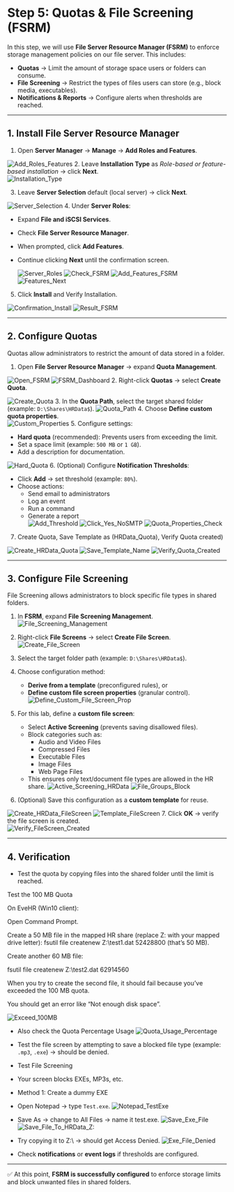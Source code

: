 # Step 5: Quotas & File Screening (FSRM)

In this step, we will use **File Server Resource Manager (FSRM)** to enforce storage management policies on our file server. This includes:  

- **Quotas** → Limit the amount of storage space users or folders can consume.  
- **File Screening** → Restrict the types of files users can store (e.g., block media, executables).  
- **Notifications & Reports** → Configure alerts when thresholds are reached.  


---

## 1. Install File Server Resource Manager

1. Open **Server Manager** → **Manage** → **Add Roles and Features**.

![Add_Roles_Features](images/1_Add_Roles_Features.png)
2. Leave **Installation Type** as *Role-based or feature-based installation* → click **Next**.  
![Installation_Type](images/2_Installation_Type.png)


3. Leave **Server Selection** default (local server) → click **Next**.

![Server_Selection](images/3_Server_Selection.png)
4. Under **Server Roles**:  
   - Expand **File and iSCSI Services**.  
   - Check **File Server Resource Manager**.  
   - When prompted, click **Add Features**.  
   - Continue clicking **Next** until the confirmation screen.

     ![Server_Roles](images/4_Server_Roles.png)
     ![Check_FSRM](images/5_Check_FSRM.png)
     ![Add_Features_FSRM](images/6_Add_Features_FSRM.png)
     ![Features_Next](images/7_Features_Next.png)
5. Click **Install** and Verify Installation.

![Confirmation_Install](images/8_Confirmation_Install.png)
![Result_FSRM](images/9_Result_FSRM.png)
 

---

## 2. Configure Quotas

Quotas allow administrators to restrict the amount of data stored in a folder.  

1. Open **File Server Resource Manager** → expand **Quota Management**.

![Open_FSRM](images/10_Open_FSRM.png)
![FSRM_Dashboard](images/11_FSRM_Dashboard.png)
2. Right-click **Quotas** → select **Create Quota**.  

![Create_Quota](images/12_Create_Quota.png)
3. In the **Quota Path**, select the target shared folder (example: `D:\Shares\HRData$`). 
![Quota_Path](images/13_Quota_Path.png)
4. Choose **Define custom quota properties**.  
![Custom_Properties](images/14_Custom_Properties.png)
5. Configure settings:  
   - **Hard quota** (recommended): Prevents users from exceeding the limit.  
   - Set a space limit (example: `500 MB` or `1 GB`).  
   - Add a description for documentation.

![Hard_Quota](images/15_Hard_Quota.png)
6. (Optional) Configure **Notification Thresholds**:  
   - Click **Add** → set threshold (example: `80%`).  
   - Choose actions:  
     - Send email to administrators  
     - Log an event  
     - Run a command  
     - Generate a report  
![Add_Threshold](images/16_Add_Threshold.png)
![Click_Yes_NoSMTP](images/17_Click_Yes_NoSMTP.png)
![Quota_Properties_Check](images/18_Quota_Properties_Check.png)

7. Create Quota, Save Template as (HRData_Quota), Verify Quota created)


![Create_HRData_Quota](images/19_Create_HRData_Quota.png)
![Save_Template_Name](images/20_Save_Template_Name.png)
![Verify_Quota_Created](images/21_Verify_Quota_Created.png)

---

## 3. Configure File Screening

File Screening allows administrators to block specific file types in shared folders.  

1. In **FSRM**, expand **File Screening Management**.
![File_Screening_Management](images/22_File_Screening_Management.png)

2. Right-click **File Screens** → select **Create File Screen**.
![Create_File_Screen](images/23_Create_File_Screen.png)
 
3. Select the target folder path (example: `D:\Shares\HRData$`).  
4. Choose configuration method:  
   - **Derive from a template** (preconfigured rules), or  
   - **Define custom file screen properties** (granular control).
     ![Define_Custom_File_Screen_Prop](images/24_Define_Custom_File_Screen_Prop.png)
5. For this lab, define a **custom file screen**:  
   - Select **Active Screening** (prevents saving disallowed files).  
   - Block categories such as:  
     - Audio and Video Files  
     - Compressed Files  
     - Executable Files  
     - Image Files  
     - Web Page Files  
   - This ensures only text/document file types are allowed in the HR share.
   ![Active_Screening_HRData](images/25_Active_Screening_HRData.png)
   ![File_Groups_Block](images/26_File_Groups_Block.png)
6. (Optional) Save this configuration as a **custom template** for reuse.

![Create_HRData_FileScreen](images/27_Create_HRData_FileScreen.png)
![Template_FileScreen](images/28_Template_FileScreen.png)
7. Click **OK** → verify the file screen is created.  
![Verify_FileScreen_Created](images/29_Verify_FileScreen_Created.png)

---

## 4. Verification

- Test the quota by copying files into the shared folder until the limit is reached.

Test the 100 MB Quota

On EveHR (Win10 client):

Open Command Prompt.

Create a 50 MB file in the mapped HR share (replace Z: with your mapped drive letter): fsutil file createnew Z:\test1.dat 52428800 
(that’s 50 MB).

Create another 60 MB file:

fsutil file createnew Z:\test2.dat 62914560

When you try to create the second file, it should fail because you’ve exceeded the 100 MB quota.

You should get an error like “Not enough disk space”.

![Exceed_100MB](images/30_Exceed_100MB.png)

- Also check the Quota Percentage Usage
 ![Quota_Usage_Percentage](images/35_Quota_Usage_Percentage.png)

- Test the file screen by attempting to save a blocked file type (example: `.mp3`, `.exe`) → should be denied.



- Test File Screening

- Your screen blocks EXEs, MP3s, etc.

- Method 1: Create a dummy EXE

- Open Notepad → type `Test.exe`.
![Notepad_TestExe](images/31_Notepad_TestExe.png)
- Save As → change to All Files → name it test.exe.
![Save_Exe_File](images/32_Save_Exe_File.png)
![Save_File_To_HRData_Z:](images/33_Save_File_To_HRData_Z:.png)
- Try copying it to Z:\ → should get Access Denied.
![Exe_File_Denied](images/34_Exe_File_Denied.png)

- Check **notifications** or **event logs** if thresholds are configured.  

---

✅ At this point, **FSRM is successfully configured** to enforce storage limits and block unwanted files in shared folders.  
